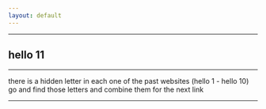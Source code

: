 ```yaml
---
layout: default
---
```


* * *

## hello 11

* * *

there is a hidden letter in each one of the past websites (hello 1 - hello 10) go and find those letters and combine them for the next link

* * *